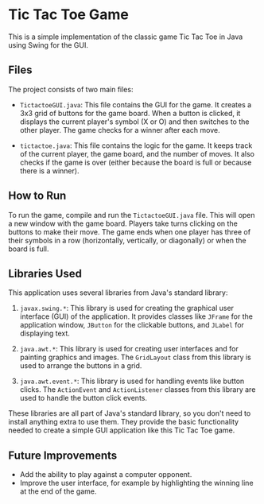 # Tic Tac Toe Game

This is a simple implementation of the classic game Tic Tac Toe in Java using Swing for the GUI.

## Files

The project consists of two main files:

- `TictactoeGUI.java`: This file contains the GUI for the game. It creates a 3x3 grid of buttons for the game board. When a button is clicked, it displays the current player's symbol (X or O) and then switches to the other player. The game checks for a winner after each move.

- `tictactoe.java`: This file contains the logic for the game. It keeps track of the current player, the game board, and the number of moves. It also checks if the game is over (either because the board is full or because there is a winner).

## How to Run

To run the game, compile and run the `TictactoeGUI.java` file. This will open a new window with the game board. Players take turns clicking on the buttons to make their move. The game ends when one player has three of their symbols in a row (horizontally, vertically, or diagonally) or when the board is full.

## Libraries Used

This application uses several libraries from Java's standard library:

1. `javax.swing.*`: This library is used for creating the graphical user interface (GUI) of the application. It provides classes like `JFrame` for the application window, `JButton` for the clickable buttons, and `JLabel` for displaying text.

2. `java.awt.*`: This library is used for creating user interfaces and for painting graphics and images. The `GridLayout` class from this library is used to arrange the buttons in a grid.

3. `java.awt.event.*`: This library is used for handling events like button clicks. The `ActionEvent` and `ActionListener` classes from this library are used to handle the button click events.

These libraries are all part of Java's standard library, so you don't need to install anything extra to use them. They provide the basic functionality needed to create a simple GUI application like this Tic Tac Toe game.
## Future Improvements

- Add the ability to play against a computer opponent.
- Improve the user interface, for example by highlighting the winning line at the end of the game.
